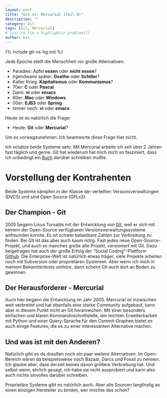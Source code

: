 ```yaml
---
layout: post
title: "Git vs. Mercurial (Teil 0)"
description: ""
category: Git
tags: [Git, Mercurial]
# just to fix a highlightin problem]()
author: bst
---
```


{% include git-vs-hg.md %}

Jede Epoche stellt die Menschheit vor große Alternativen:

 * Paradies: Apfel **essen** oder **nicht essen**?
 * Irgendwann später: **Goethe** oder **Schiller**?
 * Kalter Krieg: **Kapitalismus** oder **Kommunismus**?
 * 70er: **C** oder **Pascal**
 * Dann: **vi** oder **emacs**
 * 80er: **Mac** oder **Windows**
 * 00er: **EJB3** oder **Spring**
 * Immer noch: **vi** oder **emacs**

Heute ist es natürlich die Frage:

 * Heute: **Git** oder **Mercurial**?

Um es vorwegzunehmen: Ich beantworte diese Frage hier nicht.

Ich schätze beide Systeme sehr. Mit Mercurial arbeite ich
seit über 2 Jahren fast täglich und gerne. Git hat wiederum
hat mich mich so fasziniert,
dass ich unbedingt ein [Buch](git-buch) darüber schreiben mußte.

Vorstellung der Kontrahenten
============================

Beide Systeme kämpfen in der Klasse der verteilten Versionsverwaltungen
(DVCS) und sind Open Source (GPLv2).

Der Champion - Git
------------------

2005 begann Linus Torvalds mit der Entwicklung von [Git](http://git-scm.com), weil
er sich mit keinem der Open-Source verfügbaren Versionsverwaltungssysteme anfreunden
konnte. Es ist schwer belastbare Zahlen zur Verbreitung zu finden. Bei Git ist das aber
auch kaum nötig. Fast jedes neue Open-Source-Projekt, und auch so manches große alte
Projekt, versioniert mit Git. Dazu beigetragen hat auch der große Erfolg der
"Social Coding"-Plattform [Github](https://github.com).
Die Enterprise-Welt ist natürlich etwas träger,
viele Projekte arbeiten noch mit Subversion oder proprietären Systemen.
Aber wenn ich mich in meinem Bekanntenkreis umhöre,
dann scheint Git auch dort an Boden zu gewinnen.

Der Herausforderer - Mercurial
------------------------------

Auch hier begann die Entwicklung im Jahr 2005. Mercurial ist inzwischen
weit verbreitet und hat ebenfalls eine starke Community aufgebaut,
kann aber in diesem Punkt nicht an Git heranreichen.
Mit einer besonders einfachen und klaren Kommandoschnittstelle,
der leichten Erweiterbarkeit mit Python und einer Query-Sprache
für den Commit-Graphen bietet es auch einige Features,
die es zu einer interessanten Alternative machen.

Und was ist mit den Anderen?
----------------------------

Natürlich gibt es da draußen noch ein paar weitere Alternativen.
Im Open-Bereich wären da beispielsweise noch Bazaar, Darcs
und Fossil zu nennen. Ich glaube aber, dass derzeit keines
davon größere Verbreitung hat. Und selbst wenn, ehrlich
gesagt, ich habe sie nicht ausprobiert und kann also auch nichts
sinvolles darüber schreiben.

Proprietäre Systeme gibt es natürlich auch. Aber alle Sourcen
langfristig an einen einzigen Hersteller zu binden, wer
möchte das schon?
